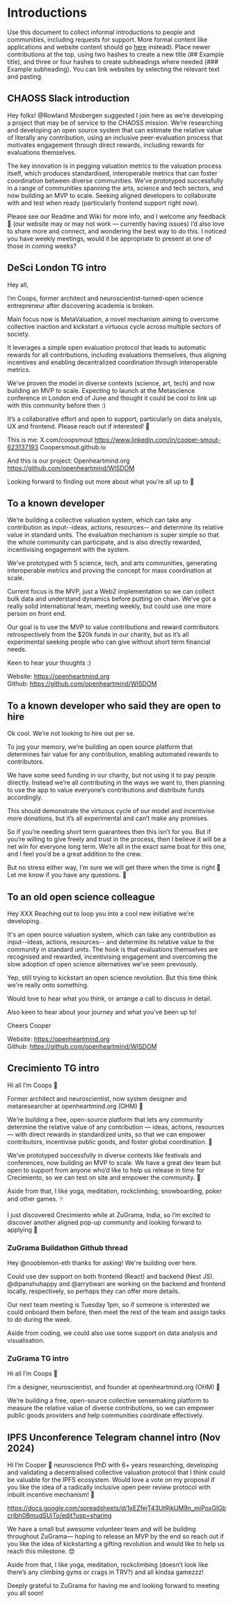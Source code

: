 # Introductions
Use this document to collect informal introductions to people and communities, including requests for support. More formal content like applications and website content should go [here](content_record.md) instead). Place newer contributions at the top, using two hashes to create a new title (## Example title), and three or four hashes to create subheadings where needed (### Example subheading). You can link websites by selecting the relevant text and pasting.


## CHAOSS Slack introduction
Hey folks! @Rowland Mosbergen suggested I join here as we’re developing a project that may be of service to the CHAOSS mission.
We’re researching and developing an open source system that can estimate the relative value of literally any contribution, using an inclusive peer-evaluation process that motivates engagement through direct rewards, including rewards for evaluations themselves.

The key innovation is in pegging valuation metrics to the valuation process itself, which produces standardised, interoperable metrics that can foster coordination between diverse communities. We’ve prototyped successfully in a range of communities spanning the arts, science and tech sectors, and now building an MVP to scale. Seeking aligned developers to collaborate with and test when ready (particularly frontend support right now).

Please see our Readme and Wiki for more info, and I welcome any feedback :pray: (our website may or may not work — currently having issues)
I’d also love to share more and connect, and wondering the best way to do this. I noticed you have weekly meetings, would it be appropriate to present at one of those in coming weeks?


## DeSci London TG intro
Hey all,

I’m Coops, former architect and neuroscientist-turned-open science entrepreneur after discovering academia is broken.

Main focus now is MetaValuation, a novel mechanism aiming to overcome collective inaction and kickstart a virtuous cycle across multiple sectors of society. 

It leverages a simple open evaluation protocol that leads to automatic rewards for all contributions, including evaluations themselves, thus aligning incentives and enabling decentralized coordination through interoperable metrics.

We’ve proven the model in diverse contexts (science, art, tech) and now building an MVP to scale. Expecting to launch at the Metascience conference in London end of June and thought it could be cool to link up with this community before then :) 

It’s a collaborative effort and open to support, particularly on data analysis, UX and frontend. Please reach out if interested! 🙏

This is me: 
X.com/coopsmout
https://www.linkedin.com/in/cooper-smout-623137193
Coopersmout.github.io

And this is our project:
Openheartmind.org
https://github.com/openheartmind/WISDOM

Looking forward to finding out more about what you’re all up to 🥰



## To a known developer
We’re building a collective valuation system, which can take any contribution as input--ideas, actions, resources-- and determine its relative value in standard units. The evaluation mechanism is super simple so that the whole community can participate, and is also directly rewarded, incentivising engagement with the system. 

We’ve prototyped with 5 science, tech, and arts communities, generating interoperable metrics and proving the concept for mass coordination at scale. 

Current focus is the MVP, just a Web2 implementation so we can collect bulk data and understand dynamics before putting on chain. We’ve got a really solid international team, meeting weekly, but could use one more person on front end. 

Our goal is to use the MVP to value contributions and reward contributors retrospectively from the $20k funds in our charity, but as it’s all experimental seeking people who can give without short term financial needs. 

Keen to hear your thoughts :) 

Website: https://openheartmind.org
Github: https://github.com/openheartmind/WISDOM


## To a known developer who said they are open to hire
Ok cool. We’re not looking to hire out per se. 

To jog your memory, we’re building an open source platform that determines fair value for any contribution, enabling automated rewards to contributors.

We have some seed funding in our charity, but not using it to pay people directly. Instead we’re all contributing in the ways we want to, then planning to use the app to value everyone’s contributions and distribute funds accordingly.

This should demonstrate the virtuous cycle of our model and incentivise more donations, but it’s all experimental and can’t make any promises. 

So if you’re needing short term guarantees then this isn’t for you. But if you’re willing to give freely and trust in the process, then I believe it will be a net win for everyone long term. We’re all in the exact same boat for this one, and I feel you’d be a great addition to the crew. 

But no stress either way, I’m sure we will get there when the time is right 🙏 Let me know if you have any questions. 🥰


## To an old open science colleague
Hey XXX
Reaching out to loop you into a cool new initiative we're developing.

It's an open source valuation system, which can take any contribution as input--ideas, actions, resources-- and determine its relative value to the community in standard units. The hook is that evaluations themselves are recognised and rewarded, incentivising engagement and overcoming the slow adoption of open science alternatives we've seen previously. 

Yep, still trying to kickstart an open science revolution. But this time think we're really onto something. 

Would love to hear what you think, or arrange a call to discuss in detail. 

Also keen to hear about your journey and what you've been up to!

Cheers
Cooper

Website: https://openheartmind.org
Github: https://github.com/openheartmind/WISDOM



## Crecimiento TG intro
Hi all I’m Coops 🙂

Former architect and neuroscientist, now system designer and metaresearcher at openheartmind.org (OHM) 🌱

We’re building a free, open-source platform that lets any community determine the relative value of any contribution — ideas, actions, resources — with direct rewards in standardized units, so that we can empower contributors, incentivise public goods, and foster global coordination. 🚀

We’ve prototyped successfully in diverse contexts like festivals and conferences, now building an MVP to scale. We have a great dev team but open to support from anyone who’d like to help us release in time for Crecimiento, so we can test on site and empower the community. 🙏

Aside from that, I like yoga, meditation, rockclimbing, snowboarding, poker and other games. 🃏

I just discovered Crecimiento while at ZuGrama, India, so I’m excited to discover another aligned pop-up community and looking forward to applying 🥰



### ZuGrama Buildathon Github thread
Hey @nooblemon-eth thanks for asking! We're building over here.

Could use dev support on both frontend (React) and backend (Nest JS). @dipanshuhappy and @arrytiwari are working on the backend and frontend locally, respectively, so perhaps they can offer more details.

Our next team meeting is Tuesday 1pm, so if someone is interested we could onboard them before, then meet the rest of the team and assign tasks to do during the week.

Aside from coding, we could also use some support on data analysis and visualisation.


### ZuGrama TG intro
Hi all I’m Coops 🙂

I’m a designer, neuroscientist, and founder at openheartmind.org (OHM) 🌱

We’re building a free, open-source collective sensemaking platform to measure the relative value of diverse contributions, so we can empower public goods providers and help communities coordinate effectively. 




## IPFS Unconference Telegram channel intro (Nov 2024)
Hi I’m Cooper 👋 neuroscience PhD with 6+ years researching, developing and validating a decentralised collective valuation protocol that I think could be valuable for the IPFS ecosystem. Would love a vote on my proposal if you like the idea of a radically inclusive open peer review protocol with inbuilt incentive mechanism! 🥰

https://docs.google.com/spreadsheets/d/1xEZfejT43UtRjkUM9n_miPoxGlGbcrIbh0BmudSUiTo/edit?usp=sharing


We have a small but awesome volunteer team and will be building throughout ZuGrama— hoping to release an MVP by the end so reach out if you like the idea of kickstarting a gifting revolution and would like to help us reach this milestone. 😍

Aside from that, I like yoga, meditation, rockclimbing (doesn’t look like there’s any climbing gyms or crags in TRV?) and all kindsa gamezzz!

Deeply grateful to ZuGrama for having me and looking forward to meeting you all soon!
